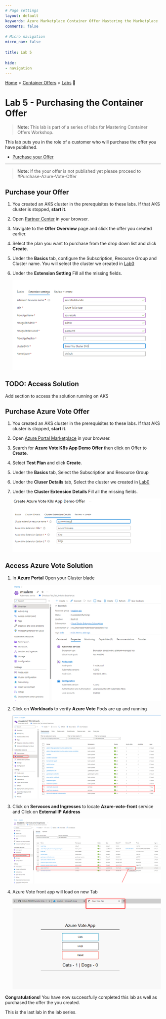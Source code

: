 ```yaml
---
# Page settings
layout: default
keywords: Azure Marketplace Container Offer Mastering the Marketplace
comments: false

# Micro navigation
micro_nav: false

title: Lab 5

hide:
- navigation
---
```


[Home](../../../) > [Container Offers](../../) > [Labs](../../index.md#labs) 🧪

# Lab 5 - Purchasing the Container Offer

> **Note:** This lab is part of a series of labs for Mastering Container Offers Workshop. 

This lab puts you in the role of a customer who will purchase the offer you have published. 


<!-- no toc -->
- [Purchase your Offer](#purchase-your-offer)

---

> **Note:** If the your offer is not published yet please proceed to #Purchase-Azure-Vote-Offer
## Purchase your Offer

1. You created an AKS cluster in the prerequisites to these labs. If that AKS cluster is stopped, **start it**.
2. Open [Partner Center](https://partner.microsoft.com/en-us/dashboard/marketplace-offers/overview) in your browser.
3. Navigate to the **Offer Overview** page and click the offer you created earlier.
4. Select the plan you want to purchase from the drop down list and click **Create**.
5. Under the **Basics** tab, configure the Subscription, Resource Group and Cluster name. You will select the cluster we created in [Lab0](../prerequisites/)
6. Under the **Extension Setting** Fill all the missing fields. 

    ![](./images/resources.png)


## TODO: Access Solution

Add section to access the solution running on AKS



## Purchase Azure Vote Offer
1. You created an AKS cluster in the prerequisites to these labs. If that AKS cluster is stopped, **start it**.
2. Open [Azure Portal Marketplace](https://portal.azure.com/#view/Microsoft_Azure_Marketplace/MarketplaceOffersBlade/selectedMenuItemId/home) in your browser.
3. Search for **Azure Vote K8s App Demo Offer** then click on Offer to  **Create**. 
4. Select **Test Plan**  and click **Create**.
5. Under the **Basics** tab, Select the Subscription and Resource Group 
6. Under the **Cluser Details** tab, Select the cluster we created in [Lab0](../prerequisites/)
7. Under the **Cluster Extension Details** Fill all the missing fields. 

   ![](./images/azurevoteresources.png)

## Access Azure Vote Solution
1. In **Azure Portal** Open your Cluster blade
   
   ![](./images/cluster.png)

1. Click on **Workloads** to verify **Azure Vote** Pods are up and running
   
   ![](./images/clusterworkload.png)

1. Click on **Servoces and Ingresses** to locate **Azure-vote-front** service and Click on **External IP Address**

   ![](./images/clusterservice.png)


1. Azure Vote front app will load on new Tab

   ![](./images/azurevote.png)


**Congratulations!** You have now successfully completed this lab as well as purchased the offer the you created. 

This is the last lab in the lab series.